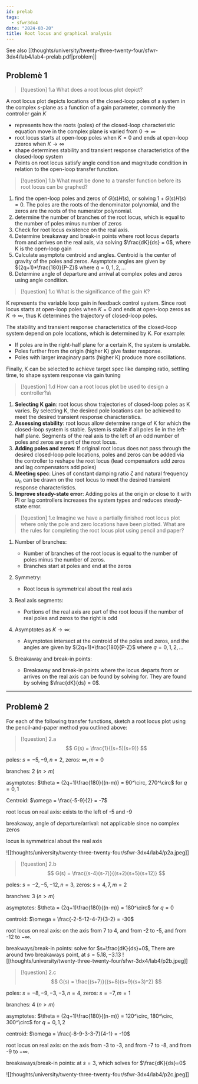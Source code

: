 ```yaml
---
id: prelab
tags:
  - sfwr3dx4
date: "2024-03-20"
title: Root locus and graphical analysis
---
```


See also [[thoughts/university/twenty-three-twenty-four/sfwr-3dx4/lab4/lab4-prelab.pdf|problem]]

## Problemè 1

> [!question] 1.a
> What does a root locus plot depict?

A root locus plot depicts locations of the closed-loop poles of a system in the complex $s$-plane as a function of a gain parameter, commonly the controller gain $K$

- represents how the roots (poles) of the closed-loop characteristic equation move in the complex plane is varied from $0 \to \infty$
- root locus starts at open-loop poles when $K=0$ and ends at open-loop zzeros when $K \to \infty$
- shape determines stability and transient response characteristics of the closed-loop system
- Points on root locus satisfy angle condition and magnitude condition in relation to the open-loop transfer function.

> [!question] 1.b
> What must be done to a transfer function before its root locus can be graphed?

1. find the open-loop poles and zeros of $G(s)H(s)$, or solving $1+G(s)H(s)=0$. The poles are the roots of the denominator polynomial, and the zeros are the roots of the numerator polynomial.
2. determine the number of branches of the root locus, which is equal to the number of poles minus number of zeros
3. Check for root locus existence on the real axis.
4. Determine breakaway and break-in points where root locus departs from and arrives on the real axis, via solving $\frac{dK}{ds} = 0$, where K is the open-loop gain
5. Calculate asymptote centroid and angles. Centroid is the center of gravity of the poles and zeros. Asymptote angles are given by $(2q+1)*\frac{180}{P-Z}$ where $q=0,1,2,\dots$
6. Determine angle of departure and arrival at complex poles and zeros using angle condition.

> [!question] 1.c
> What is the significance of the gain $K$?

K represents the variable loop gain in feedback control system. Since root locus starts at open-loop poles when $K=0$ and ends at open-loop zeros as $K \to \infty$, thus K determines the trajectory of closed-loop poles.

The stability and transient response characteristics of the closed-loop system depend on pole locations, which is determined by K. For example:
- If poles are in the right-half plane for a certain K, the system is unstable.
- Poles further from the origin (higher K) give faster response.
- Poles with larger imaginary parts (higher K) produce more oscillations.

Finally, K can be selected to achieve target spec like damping ratio, settling time, to shape system response via gain tuning

> [!question] 1.d
> How can a root locus plot be used to design a controller?a\

1. **Selecting K gain**: root locus show trajectories of closed-loop poles as K varies. By selecting K, the desired pole locations can be achieved to meet the desired transient response characteristics.
2. **Assessing stability**: root locus allow determine range of K for which the closed-loop system is stable. System is stable if all poles lie in the left-half plane. Segments of the real axis to the left of an odd number of poles and zeros are part of the root locus.
3. **Adding poles and zeros**: If original root locus does not pass through the desired closed-loop pole locations, poles and zeros can be added via the controller to reshape the root locus (lead compensators add zeros and lag compensators add poles)
4. **Meeting spec**: Lines of constant damping ratio $\zeta$ and natural frequency $\omega_n$ can be drawn on the root locus to meet the desired transient response characteristics.
5. **Improve steady-state error**: Adding poles at the origin or close to it with PI or lag controllers increases the system types and reduces steady-state error.

> [!question] 1.e
> Imagine we have a partially finished root locus plot where only the pole and zero locations have been plotted. What are the rules for completing the root locus plot using pencil and paper?

1. Number of branches:
    - Number of branches of the root locus is equal to the number of poles minus the number of zeros.
    - Branches start at poles and end at the zeros

2. Symmetry:
    - Root locus is symmetrical about the real axis

3. Real axis segments:
    - Portions of the real axis are part of the root locus if the number of real poles and zeros to the right is odd

4. Asymptotes as $K \to \infty$:
    - Asymptotes intersect at the centroid of the poles and zeros, and the angles are given by $(2q+1)*\frac{180}{P-Z}$ where $q=0,1,2,\dots$

5. Breakaway and break-in points:
    - Breakaway and break-in points where the locus departs from or arrives on the real axis can be found by solving for. They are found by solving $\frac{dK}{ds} = 0$.

---

## Problemè 2

For each of the following transfer functions, sketch a root locus plot using the pencil-and-paper method you outlined above:

> [!question] 2.a
> $$
> G(s) = \frac{1}{(s+5)(s+9)}
> $$

poles: $s=-5, -9, n=2$, zeros: $\infty, m=0$

branches: 2 ($n>m$)

asymptotes: $\theta = (2q+1)\frac{180}{(n-m)} = 90^\circ, 270^\circ$ for $q=0,1$

Centroid: $\omega = \frac{-5-9}{2} = -7$

root locus on real axis: exists to the left of -5 and -9

breakaway, angle of departure/arrival: not applicable since no complex zeros

locus is symmetrical about the real axis

![[thoughts/university/twenty-three-twenty-four/sfwr-3dx4/lab4/p2a.jpeg]]
> [!question] 2.b
> $$
> G(s) = \frac{(s-4)(s-7)}{(s+2)(s+5)(s+12)}
> $$

poles: $s=-2, -5, -12, n=3$, zeros: $s=4, 7, m=2$

branches: 3 ($n>m$)

asymptotes: $\theta = (2q+1)\frac{180}{(n-m)} = 180^\circ$ for $q=0$

centroid: $\omega = \frac{-2-5-12-4-7}{3-2} = -30$

root locus on real axis: on the axis from 7 to 4, and from -2 to -5, and from -12 to $-\infty$.

breakways/break-in points: solve for $s=\frac{dK}{ds}=0$, There are around two breakaways point, at $s=5.18, -3.13$
![[thoughts/university/twenty-three-twenty-four/sfwr-3dx4/lab4/p2b.jpeg]]

> [!question] 2.c
> $$
> G(s) = \frac{(s+7)}{(s+8)(s+9)(s+3)^2}
> $$

poles: $s=-8, -9, -3, -3, n=4$, zeros: $s=-7, m=1$

branches: 4 ($n>m$)

asymptotes: $\theta = (2q+1)\frac{180}{(n-m)} = 120^\circ, 180^\circ, 300^\circ$ for $q=0,1,2$

centroid: $\omega = \frac{-8-9-3-3-7}{4-1} = -10$

root locus on real axis: on the axis from -3 to -3, and from -7 to -8, and from -9 to $-\infty$.

breakaways/break-in points: at $s=3$, which solves for $\frac{dK}{ds}=0$

![[thoughts/university/twenty-three-twenty-four/sfwr-3dx4/lab4/p2c.jpeg]]
